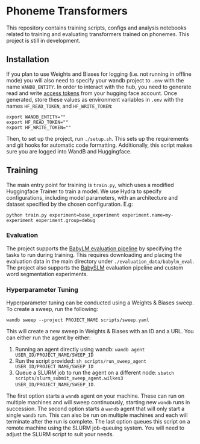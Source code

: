 # Phoneme Transformers

This repository contains training scripts, configs and analysis notebooks related to training and evaluating transformers trained on phonemes. This project is still in development.

## Installation

If you plan to use Weights and Biases for logging (i.e. not running in offline mode) you will also need to specify your wandb project to `.env` with the name `WANDB_ENTITY`. In order to interact with the hub, you need to generate read and write [access tokens](https://huggingface.co/docs/hub/security-tokens) from your hugging face account. Once generated, store these values as environment variables in `.env` with the names `HF_READ_TOKEN`, and `HF_WRITE_TOKEN`:

```
export WANDB_ENTITY=""
export HF_READ_TOKEN=""
export HF_WRITE_TOKEN=""
```

Then, to set up the project, run `./setup.sh`. This sets up the requirements and git hooks for automatic code formatting. Additionally, this script makes sure you are logged into WandB and Huggingface.

## Training

The main entry point for training is `train.py`, which uses a modified Huggingface Trainer to train a model. We use Hydra to specify configurations, including model parameters, with an architecture and dataset specified by the chosen configuration. E.g:

```
python train.py experiment=base_experiment experiment.name=my-experiment experiment.group=debug
```

### Evaluation

The project supports the [BabyLM evaluation pipeline](https://github.com/babylm/evaluation-pipeline-2024) by specifying the tasks to run during training. This requires downloading and placing the evaluation data in the main directory under `./evaluation_data/babylm_eval`. The project also supports the [BabySLM](https://github.com/babylm/evaluation-pipeline-2024) evaluation pipeline and custom word segmentation experiments. 

### Hyperparameter Tuning

Hyperparameter tuning can be conducted using a Weights & Biases sweep. To create a sweep, run the following:

```
wandb sweep --project PROJECT_NAME scripts/sweep.yaml
```

This will create a new sweep in Weights & Biases with an ID and a URL. You can either run the agent by either:
1. Running an agent directly using wandb: `wandb agent USER_ID/PROJECT_NAME/SWEEP_ID`
2. Run the script provided: `sh scripts/run_sweep_agent USER_ID/PROJECT_NAME/SWEEP_ID`
3. Queue a SLURM job to run the agent on a different node: `sbatch scripts/slurm_submit_sweep_agent.wilkes3 USER_ID/PROJECT_NAME/SWEEP_ID`.

The first option starts a `wandb` agent on your machine. These can run on multiple machines and will sweep continuously, starting new `wandb` runs in succession. 
The second option starts a `wandb` agent that will only start a single `wandb` run. This can also be run on multiple machines and each will terminate after the 
run is complete. The last option queues this script on a remote machine using the SLURM job-queuing system. You will need to adjust the SLURM script to suit your needs. 

